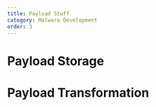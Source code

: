 ```yaml
---
title: Payload Stuff
category: Malware Development
order: 3
---
```


# Payload Storage



# Payload Transformation